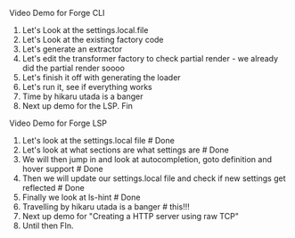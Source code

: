 Video Demo for Forge CLI
1. Let's Look at the settings.local.file
2. Let's Look at the existing factory code
3. Let's generate an extractor
4. Let's edit the transformer factory to check partial render - we already did the partial render soooo
5. Let's finish it off with generating the loader
6. Let's run it, see if everything works
7. Time by hikaru utada is a banger
8. Next up demo for the LSP. Fin


Video Demo for Forge LSP
1. Let's look at the settings.local file # Done
2. Let's look at what sections are what settings are # Done
3. We will then jump in and look at autocompletion, goto definition and hover support # Done
4. Then we will update our settings.local file and check if new settings get reflected # Done
5. Finally we look at ls-hint # Done
6. Travelling by hikaru utada is a banger # this!!!
7. Next up demo for "Creating a HTTP server using raw TCP"
8. Until then FIn.